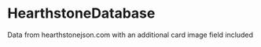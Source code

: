 HearthstoneDatabase
===================

Data from hearthstonejson.com with an additional card image field included
